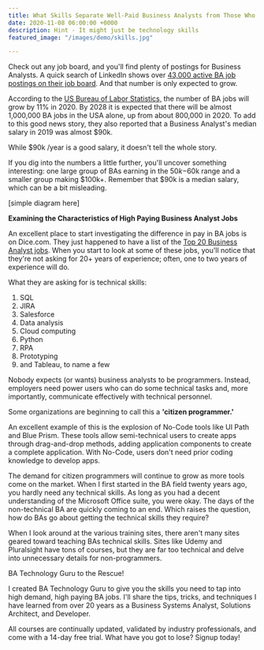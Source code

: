 ```yaml
---
title: What Skills Separate Well-Paid Business Analysts from Those Who Struggle?
date: 2020-11-08 06:00:00 +0000
description: Hint - It might just be technology skills
featured_image: "/images/demo/skills.jpg"

---
```

Check out any job board, and you'll find plenty of postings for Business Analysts. A quick search of LinkedIn shows over [43,000 active BA job postings on their job board](https://www.linkedin.com/jobs/search/?geoId=103644278&keywords=Business%20Analyst&location=United%20States). And that number is only expected to grow.

According to the [US Bureau of Labor Statistics,](https://www.bls.gov/ooh/business-and-financial/management-analysts.htm) the number of BA jobs will grow by 11% in 2020. By 2028 it is expected that there will be almost 1,000,000 BA jobs in the USA alone, up from about 800,000 in 2020. To add to this good news story, they also reported that a Business Analyst's median salary in 2019 was almost $90k.

While $90k /year is a good salary, it doesn't tell the whole story.

If you dig into the numbers a little further, you'll uncover something interesting: one large group of BAs earning in the $50k-$60k range and a smaller group making $100k+. Remember that $90k is a median salary, which can be a bit misleading.

\[simple diagram here\]

**Examining the Characteristics of High Paying Business Analyst Jobs**

An excellent place to start investigating the difference in pay in BA jobs is on Dice.com. They just happened to have a list of the [Top 20 Business Analyst jobs](https://www.dice.com/jobs/q-Business+Analyst-jobs). When you start to look at some of these jobs, you'll notice that they're not asking for 20+ years of experience; often, one to two years of experience will do.

What they are asking for is technical skills:

1. SQL
2. JIRA
3. Salesforce
4. Data analysis
5. Cloud computing
6. Python
7. RPA
8. Prototyping
9. and Tableau, to name a few

Nobody expects (or wants) business analysts to be programmers. Instead, employers need power users who can do some technical tasks and, more importantly, communicate effectively with technical personnel.

Some organizations are beginning to call this a **'citizen programmer.'**

An excellent example of this is the explosion of No-Code tools like UI Path and Blue Prism. These tools allow semi-technical users to create apps through drag-and-drop methods, adding application components to create a complete application. With No-Code, users don't need prior coding knowledge to develop apps.

The demand for citizen programmers will continue to grow as more tools come on the market. When I first started in the BA field twenty years ago, you hardly need any technical skills. As long as you had a decent understanding of the Microsoft Office suite, you were okay. The days of the non-technical BA are quickly coming to an end. Which raises the question, how do BAs go about getting the technical skills they require?

When I look around at the various training sites, there aren't many sites geared toward teaching BAs technical skills. Sites like Udemy and Pluralsight have tons of courses, but they are far too technical and delve into unnecessary details for non-programmers.

BA Technology Guru to the Rescue!

I created BA Technology Guru to give you the skills you need to tap into high demand, high paying BA jobs. I'll share the tips, tricks, and techniques I have learned from over 20 years as a Business Systems Analyst, Solutions Architect, and Developer.

All courses are continually updated, validated by industry professionals, and come with a 14-day free trial. What have you got to lose? Signup today!